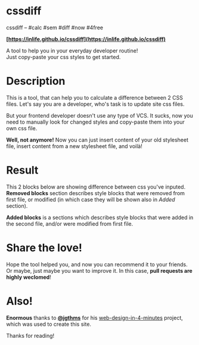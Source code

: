 # cssdiff

cssdiff – #calc #sem #diff #now #4free

**[https://inlife.github.io/cssdiff](https://inlife.github.io/cssdiff)**

A tool to help you in your everyday developer routine!<br>Just copy-paste your css styles to get started.

# Description

This is a tool, that can help you to calculate a difference between 2 CSS files. Let's say you are a developer, who's task is to update site css files. 

But your frontend developer doesn't use any type of VCS. It sucks, now you need to manually look for changed styles and copy-paste them into your own css file.

**Well, not anymore!** Now you can just insert content of your old stylesheet file, insert content from a new stylesheet file, and voilà!

# Result

This 2 blocks below are showing difference between css you've inputed. **Removed blocks** section describes style blocks that were removed from first file, or modified (in which case they will be shown also in *Added* section).

**Added blocks** is a sections which describes style blocks that were added in the second file, and/or were modified from first file.

# Share the love!

Hope the tool helped you, and now you can recommend it to your friends. Or maybe, just maybe you want to improve it. In this case, **pull requests are highly weclomed**!

# Also!

**Enormous** thanks to **[@jgthms](https://twitter.com/jgthms")** for his [web-design-in-4-minutes](https://github.com/jgthms/web-design-in-4-minutes) project, which was used to create this site.
            
Thanks for reading!
